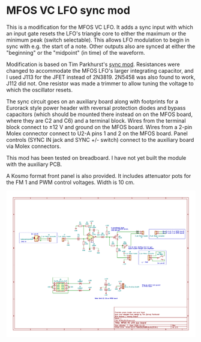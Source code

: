 # MFOS VC LFO sync mod

This is a modification for the MFOS VC LFO. It adds a sync input with which an input gate resets the LFO's triangle core to either the maximum or the minimum peak (switch selectable). This allows LFO modulation to begin in sync with e.g. the start of a note. Other outputs also are synced at either the "beginning" or the "midpoint" (in time) of the waveform.

Modification is based on Tim Parkhurst's [sync mod](https://electro-music.com/forum/post-387749.html#387749). Resistances were changed to accommodate the MFOS LFO's larger integrating capacitor, and I used J113 for the JFET instead of 2N3819. 2N5458 was also found to work, J112 did not. One resistor was made a trimmer to allow tuning the voltage to which the oscillator resets.

The sync circuit goes on an auxiliary board along with footprints for a Eurorack style power header with reversal protection diodes and bypass capacitors (which should be mounted there instead on on the MFOS board, where they are C2 and C6) and a terminal block. Wires from the terminal block connect to ±12 V and ground on the MFOS board. Wires from a 2-pin Molex connector connect to U2-A pins 1 and 2 on the MFOS board. Panel controls (SYNC IN jack and SYNC +/- switch) connect to the auxiliary board via Molex connectors.

This mod has been tested on breadboard. I have not yet built the module with the auxiliary PCB.

A Kosmo format front panel is also provided. It includes attenuator pots for the FM 1 and PWM control voltages. Width is 10 cm.

![Auxiliary PCB](Docs/MFOS_VCLFO_aux.png  "Auxiliary PCB")

